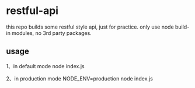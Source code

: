 # restful-api
this repo builds some restful style api, just for practice. only use node build-in modules, no 3rd party packages.

## usage
1、in default mode
node index.js

2、in production mode
NODE_ENV=production node index.js
